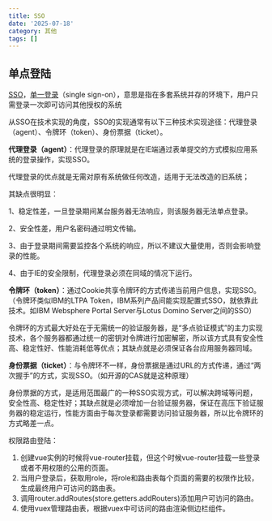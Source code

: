 ```yaml
---
title: SSO
date: '2025-07-18'
category: 其他
tags: []
---
```

##  单点登陆

[SSO](http://www.53bk.com/)，[单一登录](http://www.53bk.com/)（single sign-on），意思是指在多套系统并存的环境下，用户只需登录一次即可访问其他授权的系统 

 从SSO在技术实现的角度，SSO的实现通常有以下三种技术实现途径：代理登录（agent）、令牌环（token）、身份票据（ticket）。

**代理登录（agent）**：代理登录的原理就是在IE端通过表单提交的方式模拟应用系统的登录操作，实现SSO。

代理登录的优点就是无需对原有系统做任何改造，适用于无法改造的旧系统；

其缺点很明显：

1、稳定性差，一旦登录期间某台服务器无法响应，则该服务器无法单点登录。

2、安全性差，用户名密码通过明文传输。

3、由于登录期间需要监控各个系统的响应，所以不建议大量使用，否则会影响登录的性能。

4、由于IE的安全限制，代理登录必须在同域的情况下运行。

**令牌环（token）**：通过Cookie共享令牌环的方式传递当前用户信息，实现SSO。（令牌环类似IBM的LTPA Token，IBM系列产品间能实现配置式SSO，就依靠此技术。如IBM Websphere Portal Server与Lotus Domino Server之间的SSO）

令牌环的方式最大好处在于无需统一的验证服务器，是“多点验证模式”的主力实现技术，各个服务器都通过统一的密钥对令牌进行加密解密，所以该方式具有安全性高、稳定性好、性能消耗低等优点；其缺点就是必须保证各台应用服务器同域。

**身份票据（ticket）**：与令牌环不一样，身份票据是通过URL的方式传递，通过“两次握手”的方式，实现SSO。（如开源的CAS就是这种原理）

身份票据的方式，是适用范围最广的一种SSO实现方式，可以解决跨域等问题，安全性高、稳定性好；其缺点就是必须增加一台验证服务器，保证在高压下验证服务器的稳定运行，性能方面由于每次登录都需要访问验证服务器，所以比令牌环的方式略差一点。 

权限路由登陆：

1. 创建vue实例的时候将vue-router挂载，但这个时候vue-router挂载一些登录或者不用权限的公用的页面。
2. 当用户登录后，获取用role，将role和路由表每个页面的需要的权限作比较，生成最终用户可访问的路由表。
3. 调用router.addRoutes(store.getters.addRouters)添加用户可访问的路由。
4. 使用vuex管理路由表，根据vuex中可访问的路由渲染侧边栏组件。
